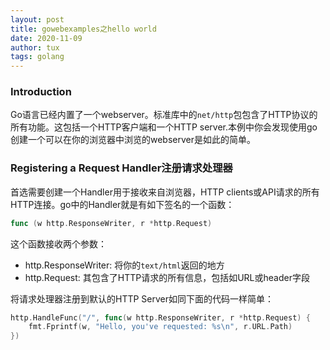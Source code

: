 ```yaml
---
layout: post
title: gowebexamples之hello world
date: 2020-11-09
author: tux
tags: golang
---
```


### Introduction

Go语言已经内置了一个webserver。标准库中的`net/http`包包含了HTTP协议的所有功能。这包括一个HTTP客户端和一个HTTP server.本例中你会发现使用go创建一个可以在你的浏览器中浏览的webserver是如此的简单。

### Registering a Request Handler注册请求处理器

首选需要创建一个Handler用于接收来自浏览器，HTTP clients或API请求的所有HTTP连接。go中的Handler就是有如下签名的一个函数：

```go
func (w http.ResponseWriter, r *http.Request)
```

这个函数接收两个参数：

- http.ResponseWriter: 将你的`text/html`返回的地方
- http.Request: 其包含了HTTP请求的所有信息，包括如URL或header字段

将请求处理器注册到默认的HTTP Server如同下面的代码一样简单：

```go
http.HandleFunc("/", func(w http.ResponseWriter, r *http.Request) {
    fmt.Fprintf(w, "Hello, you've requested: %s\n", r.URL.Path)
})
```

